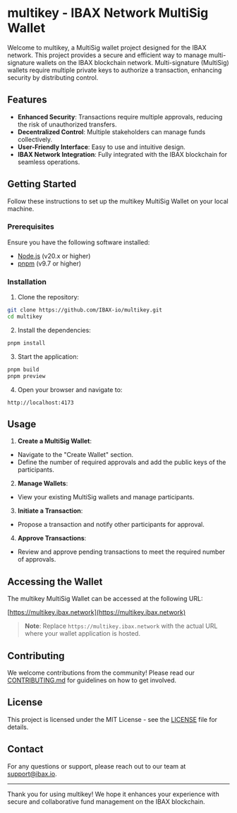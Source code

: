 # multikey - IBAX Network MultiSig Wallet

Welcome to multikey, a MultiSig wallet project designed for the IBAX network. This project provides a secure and efficient way to manage multi-signature wallets on the IBAX blockchain network. Multi-signature (MultiSig) wallets require multiple private keys to authorize a transaction, enhancing security by distributing control.

## Features

- **Enhanced Security**: Transactions require multiple approvals, reducing the risk of unauthorized transfers.
- **Decentralized Control**: Multiple stakeholders can manage funds collectively.
- **User-Friendly Interface**: Easy to use and intuitive design.
- **IBAX Network Integration**: Fully integrated with the IBAX blockchain for seamless operations.

## Getting Started

Follow these instructions to set up the multikey MultiSig Wallet on your local machine.

### Prerequisites

Ensure you have the following software installed:

- [Node.js](https://nodejs.org/) (v20.x or higher)
- [pnpm](https://pnpm.io/) (v9.7 or higher)

### Installation

1. Clone the repository:

```bash
git clone https://github.com/IBAX-io/multikey.git
cd multikey
```

2. Install the dependencies:

```bash
pnpm install
```

3. Start the application:

```bash
pnpm build
pnpm preview
```

4. Open your browser and navigate to:

```
http://localhost:4173
```

## Usage

1. **Create a MultiSig Wallet**:

- Navigate to the "Create Wallet" section.
- Define the number of required approvals and add the public keys of the participants.

2. **Manage Wallets**:

- View your existing MultiSig wallets and manage participants.

3. **Initiate a Transaction**:

- Propose a transaction and notify other participants for approval.

4. **Approve Transactions**:

- Review and approve pending transactions to meet the required number of approvals.

## Accessing the Wallet

The multikey MultiSig Wallet can be accessed at the following URL:

[https://multikey.ibax.network](https://multikey.ibax.network)

> **Note**: Replace `https://multikey.ibax.network` with the actual URL where your wallet application is hosted.

## Contributing

We welcome contributions from the community! Please read our [CONTRIBUTING.md](CONTRIBUTING.md) for guidelines on how to get involved.

## License

This project is licensed under the MIT License - see the [LICENSE](LICENSE) file for details.

## Contact

For any questions or support, please reach out to our team at [support@ibax.io](mailto:support@ibax.io).

---

Thank you for using multikey! We hope it enhances your experience with secure and collaborative fund management on the IBAX blockchain.
